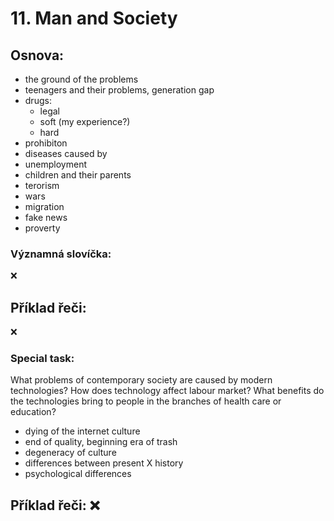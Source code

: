 # 11. Man and Society

## Osnova:

* the ground of the problems
* teenagers and their problems, generation gap
* drugs:
  * legal
  * soft    (my experience?)
  * hard 
* prohibiton
* diseases caused by
* unemployment
* children and their parents
* terorism
* wars
* migration
* fake news
* proverty
  
### Významná slovíčka:
❌

## Příklad řeči:
❌


### Special task:
What problems of contemporary society are caused by modern technologies? How does technology affect labour market? What benefits do the technologies bring to people in the branches of health care or education?

* dying of the internet culture
* end of quality, beginning era of trash
* degeneracy of culture
* differences between present X history
* psychological differences

## Příklad řeči: ❌